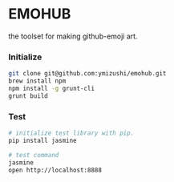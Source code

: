 # EMOHUB
the toolset for making github-emoji art.

### Initialize
```sh
git clone git@github.com:ymizushi/emohub.git
brew install npm
npm install -g grunt-cli
grunt build
```

### Test
```sh
# initialize test library with pip.
pip install jasmine

# test command
jasmine
open http://localhost:8888
```

